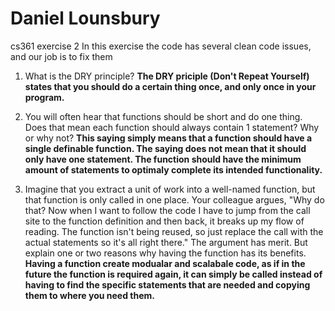 # Daniel Lounsbury
cs361
exercise 2
In this exercise the code has several clean code issues, and our job is to fix them

1. What is the DRY principle?
**The DRY priciple (Don't Repeat Yourself) states that you should do a certain thing once, and only once in your program.**

2. You will often hear that functions should be short and do one thing. Does that mean each function should always contain 1 statement? Why or why not?
**This saying simply means that a function should have a single definable function. The saying does not mean that it should only have one statement. The function should have the minimum amount of statements to optimaly complete its intended functionality.**

3. Imagine that you extract a unit of work into a well-named function, but that function is only called in one place. Your colleague argues, "Why do that? Now when I want to follow the code I have to jump from the call site to the function definition and then back, it breaks up my flow of reading. The function isn't being reused, so just replace the call with the actual statements so it's all right there." The argument has merit. But explain one or two reasons why having the function has its benefits.
**Having a function create modualar and scalabale code, as if in the future the function is required again, it can simply be called instead of having to find the specific statements that are needed and copying them to where you need them.**